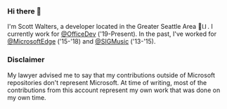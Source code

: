 ### Hi there 👋

I'm Scott Walters, a developer located in the Greater Seattle Area 🌲<img width="13" height="13" alt="United States" src="https://github.githubassets.com/images/icons/emoji/unicode/1f1fa-1f1f8.png?v8">. I currently work for [@OfficeDev](https://github.com/OfficeDev) ('19-Present). In the past, I've worked for [@MicrosoftEdge](https://github.com/MicrosoftEdge) ('15-'18) and [@SIGMusic](https://github.com/SIGMusic) ('13-'15).

### Disclaimer

My lawyer advised me to say that my contributions outside of Microsoft repositories don't represent Microsoft. At time of writing, most of the contributions from this account represent my own work that was done on my own time.

<!--
**scowalt/scowalt** is a ✨ _special_ ✨ repository because its `README.md` (this file) appears on your GitHub profile.

Here are some ideas to get you started:

- 🔭 I’m currently working on ...
- 🌱 I’m currently learning ...
- 👯 I’m looking to collaborate on ...
- 🤔 I’m looking for help with ...
- 💬 Ask me about ...
- 📫 How to reach me: ...
- 😄 Pronouns: ...
- ⚡ Fun fact: ...
-->
